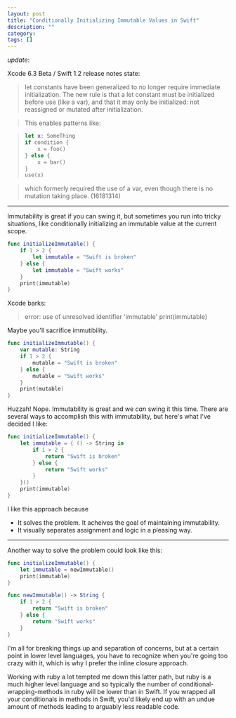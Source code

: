 ```yaml
---
layout: post
title: "Conditionally Initializing Immutable Values in Swift"
description: ""
category: 
tags: []
---
```


_update_:

Xcode 6.3 Beta / Swift 1.2 release notes state:

> let constants have been generalized to no longer require immediate initialization. The new rule is that a let constant must be initialized before use (like a var), and that it may only be initialized: not reassigned or mutated after initialization.

> This enables patterns like:

> ```swift
> let x: SomeThing
> if condition {
>     x = foo()
> } else {
>     x = bar()
> }
> use(x)
> ```

> which formerly required the use of a var, even though there is no mutation taking place. (16181314)

---

Immutability is great if you can swing it, but sometimes you run into tricky
situations, like conditionally initializing an immutable value at the current
scope.

```swift
func initializeImmutable() {
    if 1 > 2 {
        let immutable = "Swift is broken"
    } else {
        let immutable = "Swift works"
    }
    print(immutable)
}
```

Xcode barks:

> error: use of unresolved identifier 'immutable'
>    print(immutable)

Maybe you'll sacrifice immutibility.

```swift
func initializeImmutable() {
    var mutable: String
    if 1 > 2 {
        mutable = "Swift is broken"
    } else {
        mutable = "Swift works"
    }
    print(mutable)
}
```

Huzzah! Nope. Immutability is great and we _can_ swing it this time. There are
several ways to accomplish this with immutability, but here's what I've decided
I like:

```swift
func initializeImmutable() {
    let immutable = { () -> String in
        if 1 > 2 {
            return "Swift is broken"
        } else {
            return "Swift works"
        }
    }()
    print(immutable)
}
```

I like this approach because

* It solves the problem. It acheives the goal of maintaining immutability.
* It visually separates assignment and logic in a pleasing way.

---

Another way to solve the problem could look like this:

```swift
func initializeImmutable() {
    let immutable = newImmutable()
    print(immutable)
}

func newImmutable() -> String {
    if 1 > 2 {
        return "Swift is broken"
    } else {
        return "Swift works"
    }
}
```

I'm all for breaking things up and separation of concerns, but at a certain
point in lower level languages, you have to recognize when you're going too
crazy with it, which is why I prefer the inline closure approach.

Working with ruby a lot tempted me down this latter
path, but ruby is a much higher level language and so typically the
number of conditional-wrapping-methods in ruby will be lower than in Swift. If
you wrapped all your conditionals in methods in Swift, you'd likely end up with
an undue amount of methods leading to arguably less readable code.
